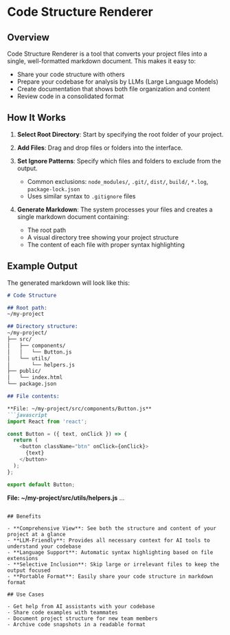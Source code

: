 # Code Structure Renderer

## Overview

Code Structure Renderer is a tool that converts your project files into a single, well-formatted markdown document. This makes it easy to:

- Share your code structure with others
- Prepare your codebase for analysis by LLMs (Large Language Models)
- Create documentation that shows both file organization and content
- Review code in a consolidated format

## How It Works

1. **Select Root Directory**: Start by specifying the root folder of your project.

2. **Add Files**: Drag and drop files or folders into the interface.

3. **Set Ignore Patterns**: Specify which files and folders to exclude from the output.
   - Common exclusions: `node_modules/`, `.git/`, `dist/`, `build/`, `*.log`, `package-lock.json`
   - Uses similar syntax to `.gitignore` files

4. **Generate Markdown**: The system processes your files and creates a single markdown document containing:
   - The root path
   - A visual directory tree showing your project structure
   - The content of each file with proper syntax highlighting

## Example Output

The generated markdown will look like this:

```markdown
# Code Structure

## Root path: 
~/my-project

## Directory structure:
~/my-project/
├── src/
│   ├── components/
│   │   └── Button.js
│   └── utils/
│       └── helpers.js
├── public/
│   └── index.html
└── package.json

## File contents:

**File: ~/my-project/src/components/Button.js**
```javascript
import React from 'react';

const Button = ({ text, onClick }) => {
  return (
    <button className="btn" onClick={onClick}>
      {text}
    </button>
  );
};

export default Button;
```

**File: ~/my-project/src/utils/helpers.js**
...
```

## Benefits

- **Comprehensive View**: See both the structure and content of your project at a glance
- **LLM-Friendly**: Provides all necessary context for AI tools to understand your codebase
- **Language Support**: Automatic syntax highlighting based on file extensions
- **Selective Inclusion**: Skip large or irrelevant files to keep the output focused
- **Portable Format**: Easily share your code structure in markdown format

## Use Cases

- Get help from AI assistants with your codebase
- Share code examples with teammates
- Document project structure for new team members
- Archive code snapshots in a readable format